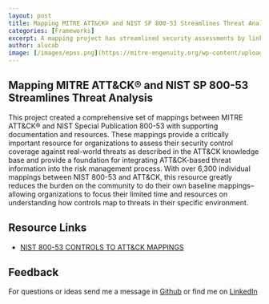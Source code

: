 ```yaml
---
layout: post
title: Mapping MITRE ATT&CK® and NIST SP 800-53 Streamlines Threat Analysis
categories: [Frameworks]
excerpt: A mapping project has streamlined security assessments by linking MITRE ATT&CK® with NIST SP 800-53, providing over 6,300 mappings. This resource allows organizations to evaluate security controls against real-world threats, saving time and resources while enhancing risk management processes.
author: alucab
image: [/images/epss.png](https://mitre-engenuity.org/wp-content/uploads/2022/12/nist80053r5_overview-3.svg)
---
```


## Mapping MITRE ATT&CK® and NIST SP 800-53 Streamlines Threat Analysis

This project created a comprehensive set of mappings between MITRE ATT&CK® and NIST Special Publication 800-53 with supporting documentation and resources. These mappings provide a critically important resource for organizations to assess their security control coverage against real-world threats as described in the ATT&CK knowledge base and provide a foundation for integrating ATT&CK-based threat information into the risk management process. With over 6,300 individual mappings between NIST 800-53 and ATT&CK, this resource greatly reduces the burden on the community to do their own baseline mappings– allowing organizations to focus their limited time and resources on understanding how controls map to threats in their specific environment. 


## Resource Links

- [NIST 800-53 CONTROLS TO ATT&CK MAPPINGS](https://mitre-engenuity.org/cybersecurity/center-for-threat-informed-defense/our-work/nist-800-53-control-mappings)


## Feedback
For questions or ideas send me a message in [Github](https://github.com/alucab/vulnerabilitysheets) or find me on [LinkedIn](https://www.linkedin.com/in/alucab)


